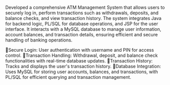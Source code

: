 Developed a comprehensive ATM Management System that allows users to securely log in, perform transactions such as withdrawals, deposits, and balance checks, 
and view transaction history. The system integrates Java for backend logic, PL/SQL for database operations, and JSP for the user interface. It interacts with a 
MySQL database to manage user information, account balances, and transaction details, ensuring efficient and secure handling of banking operations.

Secure Login: User authentication with username and PIN for access control.
Transaction Handling: Withdrawal, deposit, and balance check functionalities with real-time database updates.
Transaction History: Tracks and displays the user's transaction history.
Database Integration: Uses MySQL for storing user accounts, balances, and transactions, with PL/SQL for efficient querying and transaction management.

